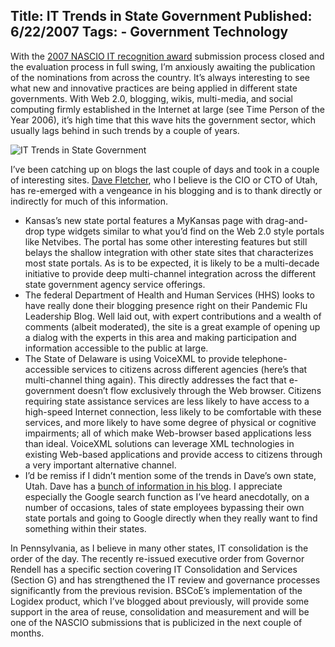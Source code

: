 Title: IT Trends in State Government
Published: 6/22/2007
Tags:
    - Government Technology
---
With the [2007 NASCIO IT recognition award](https://www.nascio.org/awards/) submission process closed and the evaluation process in full swing, I’m anxiously awaiting the publication of the nominations from across the country. It’s always interesting to see what new and innovative practices are being applied in different state governments. With Web 2.0, blogging, wikis, multi-media, and social computing firmly established in the Internet at large (see Time Person of the Year 2006), it’s high time that this wave hits the government sector, which usually lags behind in such trends by a couple of years.

![IT Trends in State Government](https://s3.amazonaws.com/s3.beckshome.com/20070622-IT-Trends-In-State-Government.gif)

I’ve been catching up on blogs the last couple of days and took in a couple of interesting sites. [Dave Fletcher](http://davidfletcher.blogspot.com/), who I believe is the CIO or CTO of Utah, has re-emerged with a vengeance in his blogging and is to thank directly or indirectly for much of this information.

* Kansas’s new state portal features a MyKansas page with drag-and-drop type widgets similar to what you’d find on the Web 2.0 style portals like Netvibes. The portal has some other interesting features but still belays the shallow integration with other state sites that characterizes most state portals. As is to be expected, it is likely to be a multi-decade initiative to provide deep multi-channel integration across the different state government agency service offerings.
* The federal Department of Health and Human Services (HHS) looks to have really done their blogging presence right on their Pandemic Flu Leadership Blog. Well laid out, with expert contributions and a wealth of comments (albeit moderated), the site is a great example of opening up a dialog with the experts in this area and making participation and information accessible to the public at large.
* The State of Delaware is using VoiceXML to provide telephone-accessible services to citizens across different agencies (here’s that multi-channel thing again). This directly addresses the fact that e-government doesn’t flow exclusively through the Web browser. Citizens requiring state assistance services are less likely to have access to a high-speed Internet connection, less likely to be comfortable with these services, and more likely to have some degree of physical or cognitive impairments; all of which make Web-browser based applications less than ideal. VoiceXML solutions can leverage XML technologies in existing Web-based applications and provide access to citizens through a very important alternative channel.
* I’d be remiss if I didn’t mention some of the trends in Dave’s own state, Utah. Dave has a [bunch of information in his blog](http://davidfletcher.blogspot.com/2007_05_01_archive.html#1946443075023456432). I appreciate especially the Google search function as I’ve heard anecdotally, on a number of occasions, tales of state employees bypassing their own state portals and going to Google directly when they really want to find something within their states.

In Pennsylvania, as I believe in many other states, IT consolidation is the order of the day. The recently re-issued executive order from Governor Rendell has a specific section covering IT Consolidation and Services (Section G) and has strengthened the IT review and governance processes significantly from the previous revision. BSCoE’s implementation of the Logidex product, which I’ve blogged about previously, will provide some support in the area of reuse, consolidation and measurement and will be one of the NASCIO submissions that is publicized in the next couple of months.